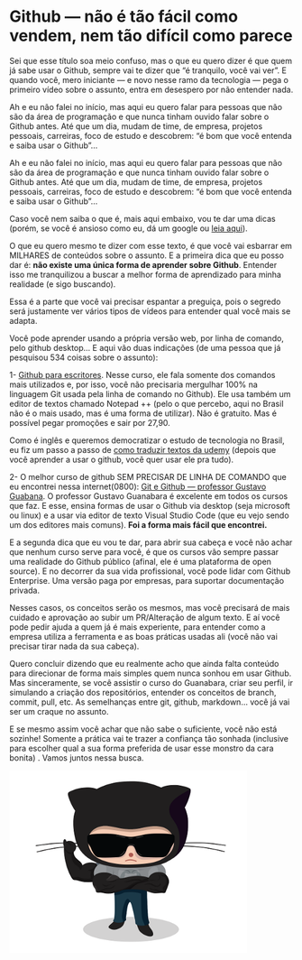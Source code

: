 # Github — não é tão fácil como vendem, nem tão difícil como parece

Sei que esse título soa meio confuso, mas o que eu quero dizer é que quem já sabe usar o Github, sempre vai te dizer que “é tranquilo, você vai ver”. E quando você, mero iniciante — e novo nesse ramo da tecnologia — pega o primeiro vídeo sobre o assunto, entra em desespero por não entender nada.

Ah e eu não falei no início, mas aqui eu quero falar para pessoas que não são da área de programação e que nunca tinham ouvido falar sobre o Github antes. Até que um dia, mudam de time, de empresa, projetos pessoais, carreiras, foco de estudo e descobrem: “é bom que você entenda e saiba usar o Github”…

Ah e eu não falei no início, mas aqui eu quero falar para pessoas que não são da área de programação e que nunca tinham ouvido falar sobre o Github antes. Até que um dia, mudam de time, de empresa, projetos pessoais, carreiras, foco de estudo e descobrem: “é bom que você entenda e saiba usar o Github”…

Caso você nem saiba o que é, mais aqui embaixo, vou te dar uma dicas (porém, se você é ansioso como eu, dá um google ou [leia aqui](https://rockcontent.com/br/blog/o-que-e-github/)).

O que eu quero mesmo te dizer com esse texto, é que você vai esbarrar em MILHARES de conteúdos sobre o assunto. E a primeira dica que eu posso dar é: **não existe uma única forma de aprender sobre Github**. Entender isso me tranquilizou a buscar a melhor forma de aprendizado para minha realidade (e sigo buscando).

Essa é a parte que você vai precisar espantar a preguiça, pois o segredo será justamente ver vários tipos de vídeos para entender qual você mais se adapta.

Você pode aprender usando a própria versão web, por linha de comando, pelo github desktop… E aqui vão duas indicações (de uma pessoa que já pesquisou 534 coisas sobre o assunto):

1- [Github para escritores](https://www.udemy.com/course/git-and-github-for-writers/). Nesse curso, ele fala somente dos comandos mais utilizados e, por isso, você não precisaria mergulhar 100% na linguagem Git usada pela linha de comando no Github). Ele usa também um editor de textos chamado Notepad ++ (pelo o que percebo, aqui no Brasil não é o mais usado, mas é uma forma de utilizar). Não é gratuito. Mas é possível pegar promoções e sair por 27,90.

Como é inglês e queremos democratizar o estudo de tecnologia no Brasil, eu fiz um passo a passo de [como traduzir textos da udemy](https://github.com/Sherillyn/portfolio/blob/main/traduzir-videos-udemy.md) (depois que você aprender a usar o github, você quer usar ele pra tudo).

2- O melhor curso de github SEM PRECISAR DE LINHA DE COMANDO que eu encontrei nessa internet(0800): [Git e Github — professor Gustavo Guabana](https://www.youtube.com/watch?v=xEKo29OWILE&list=PLHz_AreHm4dm7ZULPAmadvNhH6vk9oNZA&index=2).
O professor Gustavo Guanabara é excelente em todos os cursos que faz. E esse, ensina formas de usar o Github via desktop (seja microsoft ou linux) e a usar via editor de texto Visual Studio Code (que eu vejo sendo um dos editores mais comuns). **Foi a forma mais fácil que encontrei.**

E a segunda dica que eu vou te dar, para abrir sua cabeça e você não achar que nenhum curso serve para você, é que os cursos vão sempre passar uma realidade do Github público (afinal, ele é uma plataforma de open source). E no decorrer da sua vida profissional, você pode lidar com Github Enterprise. Uma versão paga por empresas, para suportar documentação privada.

Nesses casos, os conceitos serão os mesmos, mas você precisará de mais cuidado e aprovação ao subir um PR/Alteração de algum texto. E aí você pode pedir ajuda a quem já é mais experiente, para entender como a empresa utiliza a ferramenta e as boas práticas usadas ali (você não vai precisar tirar nada da sua cabeça).

Quero concluir dizendo que eu realmente acho que ainda falta conteúdo para direcionar de forma mais simples quem nunca sonhou em usar Github. Mas sinceramente, se você assistir o curso do Guanabara, criar seu perfil, ir simulando a criação dos repositórios, entender os conceitos de branch, commit, pull, etc. As semelhanças entre git, github, markdown… você já vai ser um craque no assunto.

E se mesmo assim você achar que não sabe o suficiente, você não está sozinhe! Somente a prática vai te trazer a confiança tão sonhada (inclusive para escolher qual a sua forma preferida de usar esse monstro da cara bonita) . Vamos juntos nessa busca.

![octcat](https://github.com/Sherillyn/portfolio/blob/main/assets/octocat.PNG)


